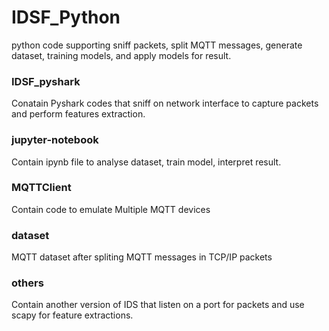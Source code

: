 # IDSF_Python
python code supporting sniff packets, split MQTT messages, generate dataset, training models, and apply models for result.
### IDSF_pyshark
Conatain Pyshark codes that sniff on network interface to capture packets and perform features extraction.
### jupyter-notebook
Contain ipynb file to analyse dataset, train model, interpret result.
### MQTTClient
Contain code to emulate Multiple MQTT devices
### dataset
MQTT dataset after spliting MQTT messages in TCP/IP packets
### others
Contain another version of IDS that listen on a port for packets and use scapy for feature extractions.
